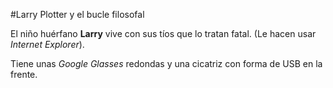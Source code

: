 #Larry Plotter y el bucle filosofal

El niño huérfano **Larry** vive con sus tíos que lo tratan fatal. (Le hacen usar *Internet Explorer*).

Tiene unas *Google Glasses* redondas y una cicatriz con forma de USB en la frente.

